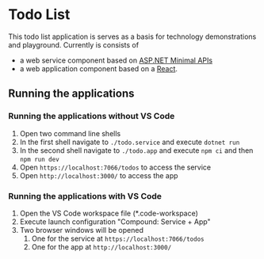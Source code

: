 # Todo List

This todo list application is serves as a basis for technology demonstrations and playground. Currently is consists of

- a web service component based on [ASP.NET Minimal APIs](https://learn.microsoft.com/en-us/aspnet/core/fundamentals/minimal-apis?view=aspnetcore-8.0)
- a web application component based on a [React](https://react.dev/).

## Running the applications

### Running the applications without VS Code

1. Open two command line shells
2. In the first shell navigate to `./todo.service` and execute `dotnet run`
3. In the second shell navigate to `./todo.app` and execute `npm ci` and then `npm run dev`
4. Open `https://localhost:7066/todos` to access the service
5. Open `http://localhost:3000/` to access the app

### Running the applications with VS Code

1. Open the VS Code workspace file (*.code-workspace)
2. Execute launch configuration "Compound: Service + App"
3. Two browser windows will be opened
   1. One for the service at `https://localhost:7066/todos`
   2. One for the app at `http://localhost:3000/`
